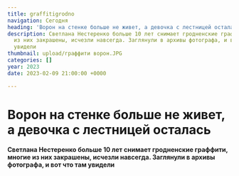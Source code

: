 ```yaml
---
title: graffitigrodno
navigation: Сегодня
heading: 'Ворон на стенке больше не живет, а девочка с лестницей осталась '
description: Светлана Нестеренко больше 10 лет снимает гродненские граффити, многие
  из них закрашены, исчезли навсегда. Заглянули в архивы фотографа, и вот что там
  увидели
thumbnail: upload/граффити ворон.JPG
categories: []
year: 2023
date: 2023-02-09 21:00:00 +0000

---
```

# **Ворон на стенке больше не живет, а девочка с лестницей осталась**

#### Светлана Нестеренко больше 10 лет снимает гродненские граффити, многие из них закрашены, исчезли навсегда. Заглянули в архивы фотографа, и вот что там увидели

